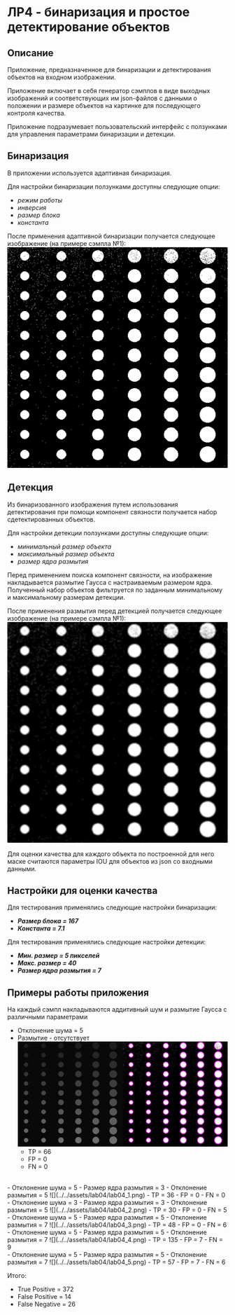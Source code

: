 # ЛР4 - бинаризация и простое детектирование объектов

## Описание
Приложение, предназначенное для бинаризации и детектирования объектов на входном изображении.

Приложение включает в себя генератор сэмплов в виде выходных изображений и соответствующих им json-файлов с данными о положении и размере объектов на картинке для последующего контроля качества.

Приложение подразумевает пользовательский интерфейс с ползунками для управления параметрами бинаризации и детекции.

## Бинаризация
В приложении используется адаптивная бинаризация.

Для настройки бинаризации ползунками доступны следующие опции:
- *режим работы*
- *инверсия*
- *размер блока*
- *константа*

После применения адаптивной бинаризации получается следующее изображение (на примере сэмпла №1):
    ![](../../assets/lab04/lab04_0_bin.png)

## Детекция
Из бинаризованного изображения путем использования детектирования при помощи компонент связности получается набор сдетектированных объектов.

Для настройки детекции ползунками доступны следующие опции:
- *минимальный размер объекта*
- *максимальный размер объекта*
- *размер ядра размытия*

Перед применением поиска компонент связности, на изображение накладывается размытие Гаусса с настраиваемым размером ядра.
Полученный набор объектов фильтруется по заданным минимальному и максимальному размерам детекции.

После применения размытия перед детекцией получается следующее изображение (на примере сэмпла №1):
    ![](../../assets/lab04/lab04_0_bin_blur.png)

Для оценки качества для каждого объекта по построенной для него маске считаются параметры IOU для объектов из json со входными данными.

## Настройки для оценки качества
Для тестирования применялись следующие настройки бинаризации:
- ***Размер блока = 167***
- ***Константа = 7.1***

Для тестирования применялись следующие настройки детекции:
- ***Мин. размер = 5 пикселей***
- ***Макс. размер = 40***
- ***Размер ядра размытия = 7***

## Примеры работы приложения
На каждый сэмпл накладываются аддитивный шум и размытие Гаусса с различными параметрами

- Отклонение шума = 5
- Размытие - отсутствует
    ![](../../assets/lab04/lab04_0.png)
    - TP = 66
    - FP = 0
    - FN = 0
<br />
- Отклонение шума = 5
- Размер ядра размытия = 3
- Отклонение размытия = 5
    ![](../../assets/lab04/lab04_1.png)
    - TP = 36
    - FP = 0
    - FN = 0
<br />
- Отклонение шума = 3
- Размер ядра размытия = 3
- Отклонение размытия = 5
    ![](../../assets/lab04/lab04_2.png)
    - TP = 30
    - FP = 0
    - FN = 5
<br />
- Отклонение шума = 5
- Размер ядра размытия = 5
- Отклонение размытия = 7
    ![](../../assets/lab04/lab04_3.png)
    - TP = 48
    - FP = 0
    - FN = 6
<br />
- Отклонение шума = 5
- Размер ядра размытия = 5
- Отклонение размытия = 7
    ![](../../assets/lab04/lab04_4.png)
    - TP = 135
    - FP = 7
    - FN = 9
<br />
- Отклонение шума = 5
- Размер ядра размытия = 5
- Отклонение размытия = 7
    ![](../../assets/lab04/lab04_5.png)
    - TP = 57
    - FP = 7
    - FN = 6

Итого:
- True Positive = 372
- False Positive = 14
- False Negative = 26